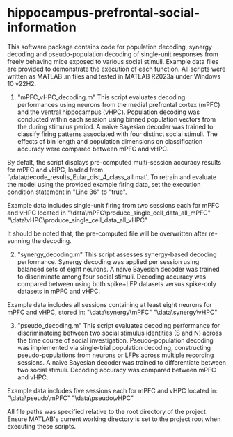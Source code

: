 # hippocampus-prefrontal-social-information
This software package contains code for population decoding, synergy decoding and pseudo-population decoding of single-unit responses from freely behaving mice exposed to various social stimuli. Example data files are provided to demonstrate the execution of each function. All scripts were written as MATLAB .m files and tested in MATLAB R2023a under Windows 10 v22H2.

1. "mPFC_vHPC_decoding.m"
This script evaluates decoding performances using neurons from the medial prefrontal cortex (mPFC) and the ventral hippocampus (vHPC). Population decoding was conducted within each session using binned population vectors from the during stimulus period. A naive Bayesian decoder was trained to classify firing patterns associated with four distinct social stimuli. The effects of bin length and population dimensions on classification accuracy were compared between mPFC and vHPC.

By defalt, the script displays pre-computed multi-session accuracy results for mPFC and vHPC, loaded from '\data\decode_results_Eular_dist_4_class_all.mat'. To retrain and evaluate the model using the provided example firing data, set the execution condition statement in "Line 36" to "true".

Example data includes single-unit firing from two sessions each for mPFC and vHPC located in
"\data\mPFC\produce_single_cell_data_all_mPFC"
"\data\vHPC\produce_single_cell_data_all_vHPC"

It should be noted that, the pre-computed file will be overwritten after re-sunning the decoding.

2. "synergy_decoding.m"
This script assesses synergy-based decoding performance. Synergy decoding was applied per session using balanced sets of eight neurons. A naive Bayesian decoder was trained to discriminate among four social stimuli. Decoding accuracy was compared between using both spike+LFP datasets versus spike-only datasets in mPFC and vHPC.

Example data includes all sessions containing at least eight neurons for mPFC and vHPC, stored in:
"\data\synergy\mPFC\"
"\data\synergy\vHPC\"

3. "pseudo_decoding.m"
This script evaluates decoding performance for discriminateing between two social stimulus identities (S and N) across the time course of social investigation. Pseudo-population decoding was implemented via single-trial population decoding, constructing pseudo-populations from neurons or LFPs across multiple recording sessions. A naive Bayesian decoder was trained to differentiate between two social stimuli. Decoding accuracy was compared between mPFC and vHPC.

Example data includes five sessions each for mPFC and vHPC located in:
"\data\pseudo\mPFC\"
"\data\pseudo\vHPC\"

All file paths was specified relative to the root directory of the project. Ensure MATLAB's current working directory is set to the project root when executing these scripts.

